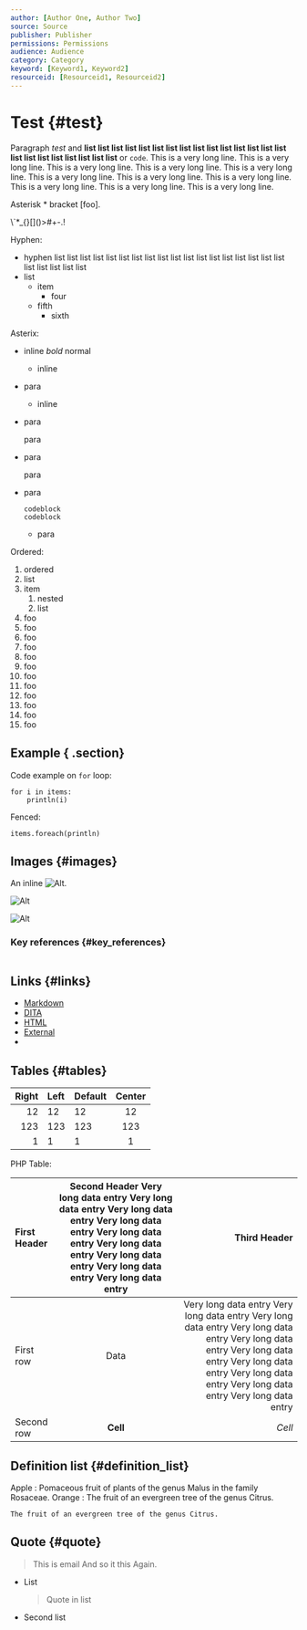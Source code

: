 ```yaml
---
author: [Author One, Author Two]
source: Source
publisher: Publisher
permissions: Permissions
audience: Audience
category: Category
keyword: [Keyword1, Keyword2]
resourceid: [Resourceid1, Resourceid2]
---
```


# Test {#test}

Paragraph *test* and **list list list list list list list list list list list list list list list list list list list list list list list** or `code`. This is a very long line. This is a very long line. This is a very long line. This is a very long line. This is a very long line. This is a very long line. This is a very long line. This is a very long line. This is a very long line. This is a very long line. This is a very long line.

Asterisk \* bracket \[foo\].

\\\`\*\_\{\}\[\]\(\)\>\#+-.!

Hyphen:

- hyphen list list list list list list list list list list list list list list list list list list list list list list list
- list
    - item
        - four
    - fifth
        - sixth

Asterix:

- inline *bold* normal
    - inline
- para

    - inline
- para

    para

- para

    para

- para


    ```
    codeblock
    codeblock
    
    ```

    - para

Ordered:

1. ordered
2. list
3. item
    1. nested
    2. list
4. foo
5. foo
6. foo
7. foo
8. foo
9. foo
10. foo
11. foo
12. foo
13. foo
14. foo
15. foo

## Example { .section}

Code example on `for` loop:

```
for i in items:
    println(i)

```

Fenced:

``` {#test__scala-example .scala}
items.foreach(println)

```

## Images {#images}

An inline ![Alt](test.jpg).

![Alt](test.jpg)

![Alt](test.jpg "Title")

### Key references {#key_references}

![]()

## Links {#links}

- [Markdown](test.md.xml)
- [DITA](topic.md.xml)
- [HTML](test.html)
- [External](http://www.example.com/test.html)
- 

## Tables {#tables}

|Right|Left|Default|Center|
|----:|:---|-------|:----:|
|12|12|12|12|
|123|123|123|123|
|1|1|1|1|

PHP Table:

|First Header|Second Header Very long data entry Very long data entry Very long data entry Very long data entry Very long data entry Very long data entry Very long data entry Very long data entry Very long data entry|Third Header|
|:-----------|:--------------------------------------------------------------------------------------------------------------------------------------------------------------------------------------------------------:|-----------:|
|First row|Data|Very long data entry Very long data entry Very long data entry Very long data entry Very long data entry Very long data entry Very long data entry Very long data entry Very long data entry Very long data entry|
|Second row|**Cell**|*Cell*|

## Definition list {#definition_list}

Apple
:   Pomaceous fruit of plants of the genus Malus in the family Rosaceae.
Orange
:   The fruit of an evergreen tree of the genus Citrus.

    The fruit of an evergreen tree of the genus Citrus.

## Quote {#quote}

> This is email And so it this Again.

- List

    > Quote in list

- Second list



